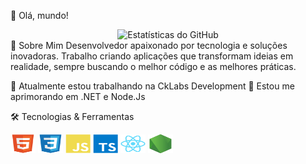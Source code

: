 👋 Olá, mundo!
<div align="center">
  <img src="https://github-readme-stats.vercel.app/api?username=Jvitor00a&show_icons=true&theme=radical" alt="Estatísticas do GitHub" />
</div>
🚀 Sobre Mim
Desenvolvedor apaixonado por tecnologia e soluções inovadoras. Trabalho criando aplicações que transformam ideias em realidade, sempre buscando o melhor código e as melhores práticas.

🔭 Atualmente estou trabalhando na CkLabs Development
🌱 Estou me aprimorando em .NET e Node.Js

🛠️ Tecnologias & Ferramentas
<div style="display: inline_block">
  <img align="center" alt="HTML" height="30" width="40" src="https://raw.githubusercontent.com/devicons/devicon/master/icons/html5/html5-original.svg">
  <img align="center" alt="CSS" height="30" width="40" src="https://raw.githubusercontent.com/devicons/devicon/master/icons/css3/css3-original.svg">
  <img align="center" alt="JavaScript" height="30" width="40" src="https://raw.githubusercontent.com/devicons/devicon/master/icons/javascript/javascript-plain.svg">
  <img align="center" alt="TypeScript" height="30" width="40" src="https://raw.githubusercontent.com/devicons/devicon/master/icons/typescript/typescript-plain.svg">
  <img align="center" alt="React" height="30" width="40" src="https://raw.githubusercontent.com/devicons/devicon/master/icons/react/react-original.svg">
  <img align="center" alt="Node" height="30" width="40" src="https://raw.githubusercontent.com/devicons/devicon/master/icons/nodejs/nodejs-original.svg">

</div>

